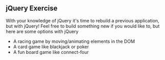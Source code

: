 ## jQuery Exercise

With your knowledge of jQuery it's time to rebuild a previous application, but with jQuery! Feel free to build something new if you would like to, but here are some options with jQuery

- A racing game by moving/animating elements in the DOM
- A card game like blackjack or poker
- A fun board game like connect-four  